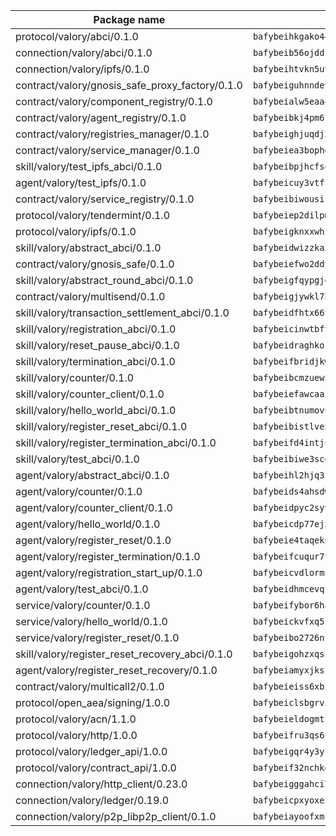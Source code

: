 | Package name                                                  | Package hash                                                  |
| ------------------------------------------------------------- | ------------------------------------------------------------- |
| protocol/valory/abci/0.1.0                                    | `bafybeihkgako44fzgurcv4hgbems4ptdtosae4lopnnr75eczb6kx3x2lm` |
| connection/valory/abci/0.1.0                                  | `bafybeib56ojddzexxbapowofypmpk6zeznqaumwgj7ftneb5ua6sk5k5vm` |
| connection/valory/ipfs/0.1.0                                  | `bafybeihtvkn5uv3ibumme7zzmrxx7iehc6lnjhil726h2jidpdzzjnd5ay` |
| contract/valory/gnosis_safe_proxy_factory/0.1.0               | `bafybeiguhnndevhp7iui65fhcezkunygdw2cwsofl4rcfzr2u2n6ql366q` |
| contract/valory/component_registry/0.1.0                      | `bafybeialw5eaa4v54s7i3sjsuy6d5k624quhxhziqntwq5hnz4g646sb7m` |
| contract/valory/agent_registry/0.1.0                          | `bafybeibkj4pm6ziqh2fl3xfsjiou4ibnxlipmvmqhgvc7xwpnaddbtxzli` |
| contract/valory/registries_manager/0.1.0                      | `bafybeighjuqdj2oq6tqckf7j3mqtighe7lpaahh7qt3sqxtbtjlur4tmj4` |
| contract/valory/service_manager/0.1.0                         | `bafybeiea3bophgb6ikqvpd7lzyluthlhoazbbrknvfncu4j7wbubfsrjeu` |
| skill/valory/test_ipfs_abci/0.1.0                             | `bafybeibpjhcfsqykjal2c26yxtobzn5kgixjlwoosjwbiycp5yrih3ioby` |
| agent/valory/test_ipfs/0.1.0                                  | `bafybeicuy3vtfssxuzonkzcv5uyvzmvbo25pbxxzacubpmp6yu2i2dwc24` |
| contract/valory/service_registry/0.1.0                        | `bafybeibiwousikhaafhuyfbflz6s3f6vi4eqomqpnecfyqzvrpygwagd6q` |
| protocol/valory/tendermint/0.1.0                              | `bafybeiep2dilpmu3je4z2kq7yc7l6n7ax5knwfax2ufvmnflt3uj2wrbju` |
| protocol/valory/ipfs/0.1.0                                    | `bafybeigknxxwh2xts7ijbacils4a4cgq7jhcdvwahshbw22zw5hnncsfla` |
| skill/valory/abstract_abci/0.1.0                              | `bafybeidwizzka3qjotu35zzstoqunp3hjhkx6oojqnlwqsvd3qnjjpmusq` |
| contract/valory/gnosis_safe/0.1.0                             | `bafybeiefwo2ddyhjxcpy2rlchcubv6bj35e5x4kstxwfyvyvdvcpvcoe5q` |
| skill/valory/abstract_round_abci/0.1.0                        | `bafybeigfqypgjg2l2vzsqbjhp5eeza7c2qlyyckyo5bxnofdwleoxhtgza` |
| contract/valory/multisend/0.1.0                               | `bafybeigjywkl7hydjsrkogob3xebj2ifhqwmfhhxoeyrndzhhxi5u6amey` |
| skill/valory/transaction_settlement_abci/0.1.0                | `bafybeidfhtx66tvlhdyxubn5dn75ihrqytzz4qak42z6oqpruqspiuclni` |
| skill/valory/registration_abci/0.1.0                          | `bafybeicinwtbfyyb447yjo6zs4web742x64ky2pojmx6mtfdxsgix3lm2e` |
| skill/valory/reset_pause_abci/0.1.0                           | `bafybeidraghkozj3tblhkc44d3v3cnytzkfiti3keoq2nob3umatfwf36u` |
| skill/valory/termination_abci/0.1.0                           | `bafybeifbridjkwvvl7ik6psg5twsungo6cdoaclgd2k45kxrst5mayjka4` |
| skill/valory/counter/0.1.0                                    | `bafybeibcmzuew5lxd5dxpj6ri4wmuiqfkndz6kn4kl5cp65uflyq27pnmq` |
| skill/valory/counter_client/0.1.0                             | `bafybeiefawcaaiy4matry7m53k36kqy4uadtmtpuulatnt5afkezx6napa` |
| skill/valory/hello_world_abci/0.1.0                           | `bafybeibtnumovulz6smsf7zmqg6cipi5o2az3ukpfdlnohilvdouxmif2e` |
| skill/valory/register_reset_abci/0.1.0                        | `bafybeibistlve5qxckd4g3h7fmjw62doaxnpoecuoibquxjpri56gtxoqu` |
| skill/valory/register_termination_abci/0.1.0                  | `bafybeifd4intju62mucfaupn3jrwa2rvxepgxefi7ps7iwylg3t475pqde` |
| skill/valory/test_abci/0.1.0                                  | `bafybeibiwe3scgukuqfdiuv53lcsyh3x5su4ybwozwfiw3sk2vr5y62wlu` |
| agent/valory/abstract_abci/0.1.0                              | `bafybeihl2hjq3zk4t5qxwm6s7bqipxzcqgfbceiqvlpq27thrfkdvlmhlq` |
| agent/valory/counter/0.1.0                                    | `bafybeids4ahsdw45zr7x3qw4g3lvx2hrvwxgkjxax2xd42ivpzych6lq4e` |
| agent/valory/counter_client/0.1.0                             | `bafybeidpyc2syvuv3px52gmeaismyhcn4xskbzts22frwlxrwioj53vh6i` |
| agent/valory/hello_world/0.1.0                                | `bafybeicdp77ejxg5uifsk35hplsum54a6hnwidvztdfo37f5isvcflan2u` |
| agent/valory/register_reset/0.1.0                             | `bafybeie4taqekn4kaqgnn7jsblxi373zbp47mfsc2js4azkhxhfnywc3xi` |
| agent/valory/register_termination/0.1.0                       | `bafybeifcuqur7yp3jp2yai6dpim46aq557zvydpo5h2exutsnwydffqndu` |
| agent/valory/registration_start_up/0.1.0                      | `bafybeicvdlormng6zx2kjppvrauftjp7nodv4zfg4zasqrqtsuw4rnohzm` |
| agent/valory/test_abci/0.1.0                                  | `bafybeidhmcevqzsmgzjnhoys7llj65ifc44bmbtahq6iycq6ew7rhgivyu` |
| service/valory/counter/0.1.0                                  | `bafybeifybor6ha2wjo4vkkzkpifxfamat2ohmooozimiuwpgkkusxwxjwe` |
| service/valory/hello_world/0.1.0                              | `bafybeickvfxq5fncmchkabo2flux7knadewzmatuzhq6ywi5gecvqsrjp4` |
| service/valory/register_reset/0.1.0                           | `bafybeibo2726nrfbo3ixdjr7sssxyd6txdulabakp6rwjhymkdtwvyqzrq` |
| skill/valory/register_reset_recovery_abci/0.1.0               | `bafybeigohzxqsiunefjlrq3f2pbydlhnxvitlzgse4cqurer6vovxsibey` |
| agent/valory/register_reset_recovery/0.1.0                    | `bafybeiamyxjksres5faexdrz3bobor3mn7lb2xxp7kgkx2nat3ujenx6yi` |
| contract/valory/multicall2/0.1.0                              | `bafybeieiss6xbk74c2wi6zxxjbhfc5nspe3nftm7o2vm3afqxttnk2cvty` |
| protocol/open_aea/signing/1.0.0                               | `bafybeiclsbgrviyxbmi2vex5ze3dhr7ywohrqedebx26jozayxvroqtegq` |
| protocol/valory/acn/1.1.0                                     | `bafybeieldogmtf3m4jdsvt4vvyay3jh54rjn3deasymfw43vz3o42vigmq` |
| protocol/valory/http/1.0.0                                    | `bafybeifru3qs6udfzprax7jxktbsuzn7immfvi3scgfspifq3zdxwkgvnm` |
| protocol/valory/ledger_api/1.0.0                              | `bafybeigqr4y3ykz3iulrcoqmji7hy3dxaoy7zmyyzff4ivpbubcpwdknai` |
| protocol/valory/contract_api/1.0.0                            | `bafybeif32nchkgn6yet7e5gt4auhf7lsahxnj4t36kxbw55p3gi7qpeuxq` |
| connection/valory/http_client/0.23.0                          | `bafybeigggahci7hq6tr3tyueatgkvgn73y4b3av2vk7vtr7jkeuwsqcteq` |
| connection/valory/ledger/0.19.0                               | `bafybeicpxyoxez7lperltamvikxu6vzk2lhqakbivce4nzywyzoqbxoogm` |
| connection/valory/p2p_libp2p_client/0.1.0                     | `bafybeiayoofxmj6z3pasn2akqj3udgq2ta2ar6mv6zoehstul2btvv3gqa` |

